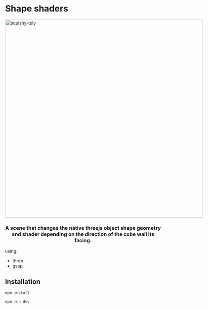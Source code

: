 # Shape shaders

<div id="top"></div
<div align="center">

<img src="./readme.gif" alt="squishy-tely" style="width: 66.66vw; max-width: 800px; margin: 0 auto; display: block;">

  <h3 align="center">A scene that changes the native threejs object shape geometry and shader depending on the direction of the cube wall its facing.</h3>

</div>

using:

- three
- gsap

## Installation
```
npm install

npm run dev
```
